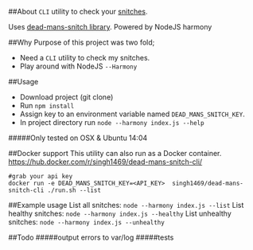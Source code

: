 ##About
`CLI` utility to check your [snitches]().

Uses [dead-mans-snitch library](https://www.npmjs.com/package/dead-mans-snitch).
Powered by NodeJS harmony

##Why
Purpose of this project was two fold;
- Need a `CLI` utility to check my snitches.
- Play around with NodeJS `--Harmony`

##Usage

- Download project (git clone)
- Run `npm install`
- Assign key to an environment variable named `DEAD_MANS_SNITCH_KEY`.
- In project directory run `node --harmony index.js --help`

#####Only tested on OSX & Ubuntu 14:04

##Docker support
This utility can also run as a Docker container.
https://hub.docker.com/r/singh1469/dead-mans-snitch-cli/
```
#grab your api key
docker run -e DEAD_MANS_SNITCH_KEY=<API_KEY>  singh1469/dead-mans-snitch-cli ./run.sh --list
```

##Example usage
List all snitches: `node --harmony index.js --list`
List healthy snitches: `node --harmony index.js --healthy`
List unhealthy snitches: `node --harmony index.js --unhealthy`

##Todo
#####output errors to var/log
#####tests
